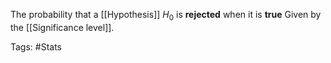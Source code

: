 The probability that a [[Hypothesis]] $H_0$ is **rejected** when it is **true**
Given by the [[Significance level]].

Tags: #Stats 